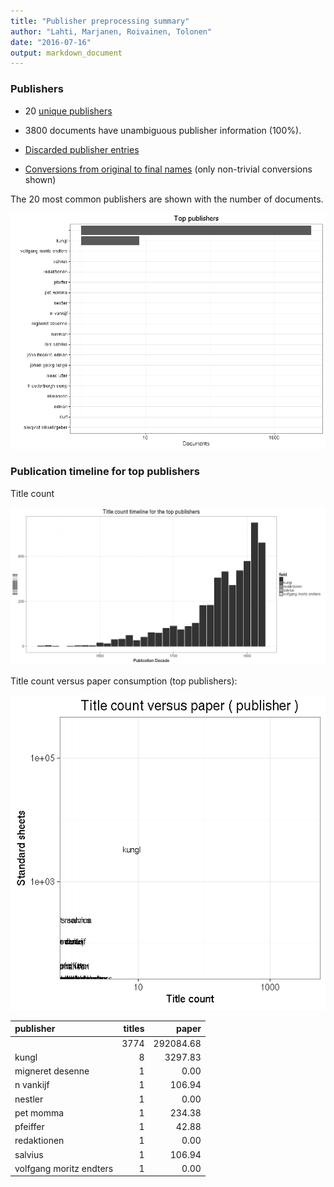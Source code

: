 ```yaml
---
title: "Publisher preprocessing summary"
author: "Lahti, Marjanen, Roivainen, Tolonen"
date: "2016-07-16"
output: markdown_document
---
```



### Publishers

 * 20 [unique publishers](output.tables/publisher_accepted.csv)

 * 3800 documents have unambiguous publisher information (100%). 

 * [Discarded publisher entries](output.tables/publisher_discarded.csv)

 * [Conversions from original to final names](output.tables/publisher_conversion_nontrivial.csv) (only non-trivial conversions shown)


The 20 most common publishers are shown with the number of documents. 

![plot of chunk summarypublisher2](figure/summarypublisher2-1.png)

### Publication timeline for top publishers

Title count

![plot of chunk summaryTop10pubtimeline](figure/summaryTop10pubtimeline-1.png)



Title count versus paper consumption (top publishers):

![plot of chunk publishertitlespapers](figure/publishertitlespapers-1.png)

|publisher               | titles|     paper|
|:-----------------------|------:|---------:|
|                        |   3774| 292084.68|
|kungl                   |      8|   3297.83|
|migneret desenne        |      1|      0.00|
|n vankijf               |      1|    106.94|
|nestler                 |      1|      0.00|
|pet momma               |      1|    234.38|
|pfeiffer                |      1|     42.88|
|redaktionen             |      1|      0.00|
|salvius                 |      1|    106.94|
|volfgang moritz endters |      1|      0.00|


